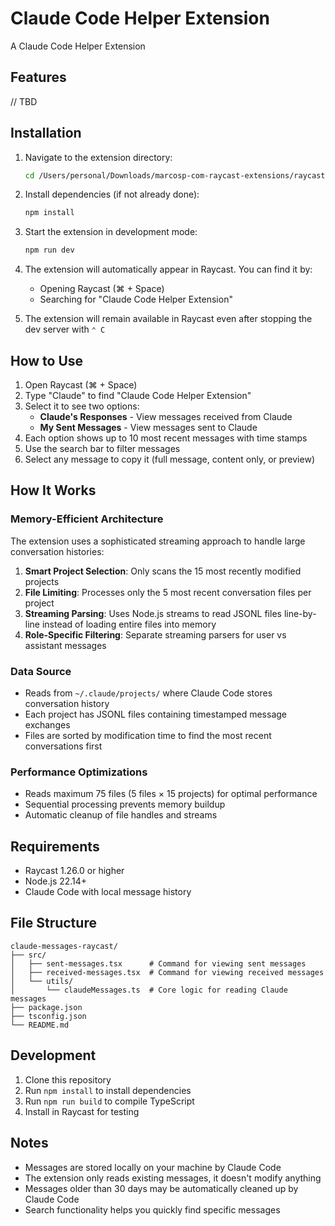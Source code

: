 # Claude Code Helper Extension

A Claude Code Helper Extension

## Features

// TBD

## Installation

1. Navigate to the extension directory:

   ```bash
   cd /Users/personal/Downloads/marcosp-com-raycast-extensions/raycast-extensions/claude-messages/
   ```

2. Install dependencies (if not already done):

   ```bash
   npm install
   ```

3. Start the extension in development mode:

   ```bash
   npm run dev
   ```

4. The extension will automatically appear in Raycast. You can find it by:
   - Opening Raycast (⌘ + Space)
   - Searching for "Claude Code Helper Extension"

5. The extension will remain available in Raycast even after stopping the dev server with `⌃ C`

## How to Use

1. Open Raycast (⌘ + Space)
2. Type "Claude" to find "Claude Code Helper Extension"
3. Select it to see two options:
   - **Claude's Responses** - View messages received from Claude
   - **My Sent Messages** - View messages sent to Claude
4. Each option shows up to 10 most recent messages with time stamps
5. Use the search bar to filter messages
6. Select any message to copy it (full message, content only, or preview)

## How It Works

### Memory-Efficient Architecture

The extension uses a sophisticated streaming approach to handle large conversation histories:

1. **Smart Project Selection**: Only scans the 15 most recently modified projects
2. **File Limiting**: Processes only the 5 most recent conversation files per project
3. **Streaming Parsing**: Uses Node.js streams to read JSONL files line-by-line instead of loading entire files into memory
4. **Role-Specific Filtering**: Separate streaming parsers for user vs assistant messages

### Data Source

- Reads from `~/.claude/projects/` where Claude Code stores conversation history
- Each project has JSONL files containing timestamped message exchanges
- Files are sorted by modification time to find the most recent conversations first

### Performance Optimizations

- Reads maximum 75 files (5 files × 15 projects) for optimal performance
- Sequential processing prevents memory buildup
- Automatic cleanup of file handles and streams

## Requirements

- Raycast 1.26.0 or higher
- Node.js 22.14+
- Claude Code with local message history

## File Structure

```
claude-messages-raycast/
├── src/
│   ├── sent-messages.tsx      # Command for viewing sent messages
│   ├── received-messages.tsx  # Command for viewing received messages
│   └── utils/
│       └── claudeMessages.ts  # Core logic for reading Claude messages
├── package.json
├── tsconfig.json
└── README.md
```

## Development

1. Clone this repository
2. Run `npm install` to install dependencies
3. Run `npm run build` to compile TypeScript
4. Install in Raycast for testing

## Notes

- Messages are stored locally on your machine by Claude Code
- The extension only reads existing messages, it doesn't modify anything
- Messages older than 30 days may be automatically cleaned up by Claude Code
- Search functionality helps you quickly find specific messages
